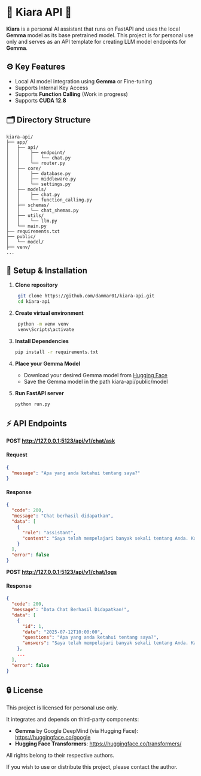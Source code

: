 # 🧠 Kiara API 🚀

**Kiara** is a personal AI assistant that runs on FastAPI and uses the local **Gemma** model as its base pretrained model. This project is for personal use only and serves as an API template for creating LLM model endpoints for **Gemma**.

## ⚙️ Key Features

- Local AI model integration using **Gemma** or Fine-tuning
- Supports Internal Key Access
- Supports **Function Calling** (Work in progress)
- Supports **CUDA 12.8**

## 🗂️ Directory Structure

```
kiara-api/
├── app/
│   ├── api/
│   │    ├── endpoint/
│   │    │   └── chat.py
│   │    └── router.py
│   ├── core/
│   │    ├── database.py
│   │    ├── middleware.py
│   │    └── settings.py
│   ├── models/
│   │    ├── chat.py
│   │    └── function_calling.py
│   ├── schemas/
│   │    └── chat_shemas.py
│   ├── utils/
│   │    └── llm.py
│   └── main.py
├── requirements.txt
├── public/
│   └── model/
├── venv/
...
```

## 🚀 Setup & Installation

1. **Clone repository**

   ```bash
    git clone https://github.com/dammar01/kiara-api.git
    cd kiara-api
   ```

2. **Create virtual environment**
   ```bash
    python -m venv venv
    venv\Scripts\activate
   ```
3. **Install Dependencies**
   ```bash
   pip install -r requirements.txt
   ```
4. **Place your Gemma Model**
   - Download your desired Gemma model from [Hugging Face](https://huggingface.co/google)
   - Save the Gemma model in the path kiara-api/public/model
5. **Run FastAPI server**
   ```bash
   python run.py
   ```

## ⚡ API Endpoints

**POST http://127.0.0.1:5123/api/v1/chat/ask**

#### Request

```json
{
  "message": "Apa yang anda ketahui tentang saya?"
}
```

#### Response

````json
{
  "code": 200,
  "message": "Chat berhasil didapatkan",
  "data": [
    {
      "role": "assistant",
      "content": "Saya telah mempelajari banyak sekali tentang Anda. Kamu adalah seorang Fullstack Developer dan AI Engineer.  Aku akan membantumu dengan berbagai tugas, termasuk menjawab pertanyaan umum, memberikan informasi relevan dan memproses data.  Jika kamu membutuhkan bantuan, jangan ragu untuk bertanya!\n```\n**Penjelasan:**\n* **`"
    }
  ],
  "error": false
}
````

**POST http://127.0.0.1:5123/api/v1/chat/logs**

#### Response

````json
{
  "code": 200,
  "message": "Data Chat Berhasil Didapatkan!",
  "data": [
    {
      "id": 1,
      "date": "2025-07-12T10:00:00",
      "questions": "Apa yang anda ketahui tentang saya?",
      "answers": "Saya telah mempelajari banyak sekali tentang Anda. Kamu adalah seorang Fullstack Developer dan AI Engineer.  Aku akan membantumu dengan berbagai tugas, termasuk menjawab pertanyaan umum, memberikan informasi relevan dan memproses data.  Jika kamu membutuhkan bantuan, jangan ragu untuk bertanya!\n```\n**Penjelasan:**\n* **`"
    },
    ...
  ],
  "error": false
}
````

## 🔒 License

This project is licensed for personal use only.

It integrates and depends on third-party components:

- **Gemma** by Google DeepMind (via Hugging Face): https://huggingface.co/google
- **Hugging Face Transformers**: https://huggingface.co/transformers/

All rights belong to their respective authors.

If you wish to use or distribute this project, please contact the author.
